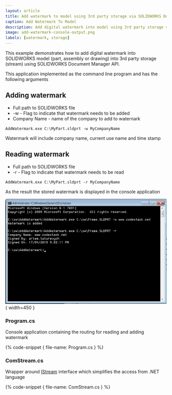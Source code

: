 ```yaml
---
layout: article
title: Add watermark to model using 3rd party storage via SOLIDWORKS Document Manager API
caption: Add Watermark To Model
description: Add digital watermark into model using 3rd party storage via SOLIDWORKS Document Manager API
image: add-watermark-console-output.png
labels: [watermark, storage]
---
```

This example demonstrates how to add digital watermark into SOLIDWORKS model (part, assembly or drawing) into 3rd party storage (stream) using SOLIDWORKS Document Manager API.

This application implemented as the command line program and has the following arguments

## Adding watermark

* Full path to SOLIDWORKS file
* -w - Flag to indicate that watermark needs to be added
* Company Name - name of the company to add to waternark

~~~
AddWatermark.exe C:\MyPart.sldprt -w MyCompanyName
~~~

Watermark will include company name, current use name and time stamp

## Reading watermark

* Full path to SOLIDWORKS file
* -r - Flag to indicate that watermark needs to be read

~~~
AddWatermark.exe C:\MyPart.sldprt -r MyCompanyName
~~~

As the result the stored watermark is displayed in the console application

![Output results in the console](add-watermark-console-output.png){ width=450 }

### Program.cs

Console application containing the routing for reading and adding watermark

{% code-snippet { file-name: Program.cs } %}

### ComStream.cs

Wrapper around [IStream](https://docs.microsoft.com/en-us/windows/desktop/api/objidl/nn-objidl-istream) interface which simplifies the access from .NET language

{% code-snippet { file-name: ComStream.cs } %}

